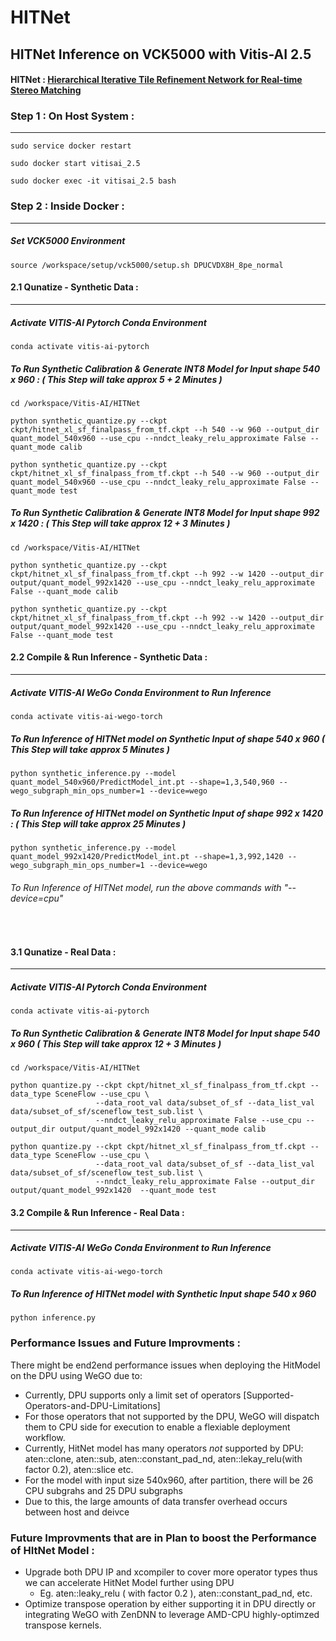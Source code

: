 # HITNet 

## HITNet Inference on VCK5000 with Vitis-AI 2.5

#### HITNet : [Hierarchical Iterative Tile Refinement Network for Real-time Stereo Matching](https://arxiv.org/pdf/2007.12140.pdf)


### Step 1 : On Host System : 
------------------------------------------------------------

```
sudo service docker restart 
```
```
sudo docker start vitisai_2.5 
```
```
sudo docker exec -it vitisai_2.5 bash
```

### Step 2 : Inside Docker : 
------------------------------------------------------------

##### Set VCK5000 Environment 

```
source /workspace/setup/vck5000/setup.sh DPUCVDX8H_8pe_normal
```

#### 2.1 Qunatize - Synthetic Data :
------------------------------------------------------------
##### Activate VITIS-AI Pytorch Conda Environment 
```
conda activate vitis-ai-pytorch 
```

##### To Run Synthetic Calibration & Generate INT8 Model for Input shape 540 x 960 : ( This Step will take approx 5 + 2 Minutes ) 
```
cd /workspace/Vitis-AI/HITNet
```
```
python synthetic_quantize.py --ckpt ckpt/hitnet_xl_sf_finalpass_from_tf.ckpt --h 540 --w 960 --output_dir quant_model_540x960 --use_cpu --nndct_leaky_relu_approximate False --quant_mode calib 
```
```
python synthetic_quantize.py --ckpt ckpt/hitnet_xl_sf_finalpass_from_tf.ckpt --h 540 --w 960 --output_dir quant_model_540x960 --use_cpu --nndct_leaky_relu_approximate False --quant_mode test
```

##### To Run Synthetic Calibration & Generate INT8 Model for Input shape 992 x 1420 : ( This Step will take approx 12 + 3 Minutes ) 
```
cd /workspace/Vitis-AI/HITNet
```
```
python synthetic_quantize.py --ckpt ckpt/hitnet_xl_sf_finalpass_from_tf.ckpt --h 992 --w 1420 --output_dir output/quant_model_992x1420 --use_cpu --nndct_leaky_relu_approximate False --quant_mode calib
```
```
python synthetic_quantize.py --ckpt ckpt/hitnet_xl_sf_finalpass_from_tf.ckpt --h 992 --w 1420 --output_dir output/quant_model_992x1420 --use_cpu --nndct_leaky_relu_approximate False --quant_mode test
```

#### 2.2 Compile & Run Inference  - Synthetic Data :
------------------------------------------------------------
##### Activate VITIS-AI WeGo Conda Environment to Run Inference 
```
conda activate vitis-ai-wego-torch 
```

##### To Run Inference of HITNet model on Synthetic Input of shape 540 x 960 ( This Step will take approx 5 Minutes )
```
python synthetic_inference.py --model quant_model_540x960/PredictModel_int.pt --shape=1,3,540,960 --wego_subgraph_min_ops_number=1 --device=wego
```

##### To Run Inference of HITNet model on Synthetic Input of shape 992 x 1420 : ( This Step will take approx 25 Minutes )
```
python synthetic_inference.py --model quant_model_992x1420/PredictModel_int.pt --shape=1,3,992,1420 --wego_subgraph_min_ops_number=1 --device=wego
```

###### To Run Inference of HITNet model, run the above commands with "--device=cpu"

<br>

#### 3.1 Qunatize - Real Data :
------------------------------------------------------------
##### Activate VITIS-AI Pytorch Conda Environment 
```
conda activate vitis-ai-pytorch 
```
##### To Run Synthetic Calibration & Generate INT8 Model for Input shape 540 x 960 ( This Step will take approx 12 + 3 Minutes ) 
```
cd /workspace/Vitis-AI/HITNet
```
```
python quantize.py --ckpt ckpt/hitnet_xl_sf_finalpass_from_tf.ckpt --data_type SceneFlow --use_cpu \
                   --data_root_val data/subset_of_sf --data_list_val data/subset_of_sf/sceneflow_test_sub.list \
                   --nndct_leaky_relu_approximate False --use_cpu --output_dir output/quant_model_992x1420 --quant_mode calib
```
```
python quantize.py --ckpt ckpt/hitnet_xl_sf_finalpass_from_tf.ckpt --data_type SceneFlow --use_cpu \
                   --data_root_val data/subset_of_sf --data_list_val data/subset_of_sf/sceneflow_test_sub.list \
                   --nndct_leaky_relu_approximate False --output_dir output/quant_model_992x1420  --quant_mode test
```
#### 3.2 Compile & Run Inference  - Real Data :
------------------------------------------------------------
##### Activate VITIS-AI WeGo Conda Environment to Run Inference 
```
conda activate vitis-ai-wego-torch
```
##### To Run Inference of HITNet model with Synthetic Input shape 540 x 960
```
python inference.py 
```


### Performance Issues and Future Improvments :
There might be end2end performance issues when deploying the HitModel on the DPU using WeGO due to:

* Currently, DPU supports only a limit set of operators [Supported-Operators-and-DPU-Limitations]
* For those operators that not supported by the DPU, WeGO will dispatch them to CPU side for execution to enable a flexiable deployment workflow. 
* Currently, HitNet model has many operators *not* supported by DPU: aten::clone, aten::sub, aten::constant_pad_nd, aten::lekay_relu(with factor 0.2), aten::slice etc. 
* For the model with input size 540x960, after partition, there will be 26 CPU subgrahs and 25 DPU subgraphs
* Due to this, the large amounts of data transfer overhead occurs between host and deivce

### Future Improvments that are in Plan to boost the Performance of HItNet Model :

* Upgrade both DPU IP and xcompiler to cover more operator types thus we can accelerate HitNet Model further using DPU
  * Eg. aten::leaky_relu ( with factor 0.2 ), aten::constant_pad_nd, etc.
* Optimize transpose operation by either supporting it in DPU directly or integrating WeGO with ZenDNN to leverage AMD-CPU highly-optimzed transpose kernels.
